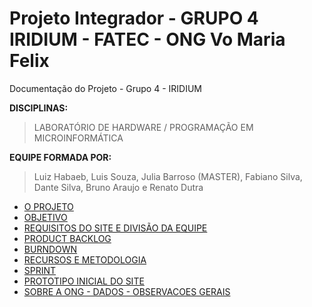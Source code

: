 # Projeto Integrador - GRUPO 4  IRIDIUM - FATEC - ONG Vo Maria Felix
Documentação do Projeto - Grupo 4 - IRIDIUM

**DISCIPLINAS:**
> LABORATÓRIO DE HARDWARE / PROGRAMAÇÃO EM MICROINFORMÁTICA

**EQUIPE FORMADA POR:**
> Luiz Habaeb, Luis Souza, Julia Barroso (MASTER), Fabiano Silva, Dante Silva, Bruno Araujo e Renato Dutra


- [O PROJETO](https://github.com/Iridium-FATEC/PI---V-Maria-Felix/files/6087335/O.PROJETO.docx)
- [OBJETIVO](https://github.com/Iridium-FATEC/PI---V-Maria-Felix/files/6087364/OBJETIVO.docx)
- [REQUISITOS DO SITE E DIVISÃO DA EQUIPE](https://github.com/Iridium-FATEC/PI-IRIDIUM/files/6087479/REQUISITOS.DO.SITE.E.DIVISAO.DA.EQUIPE.docx)
- [PRODUCT BACKLOG](https://github.com/Iridium-FATEC/PI-IRIDIUM/files/6087606/PRODUCT.BACKLOG.docx)
- [BURNDOWN](https://github.com/Iridium-FATEC/PI-IRIDIUM/files/6087748/Burndown.Iridium.xlsx)
- [RECURSOS E METODOLOGIA](https://github.com/Iridium-FATEC/PI-IRIDIUM/files/6087693/RECURSOS.E.METODOLOGIA.docx)
- [SPRINT](https://github.com/Iridium-FATEC/PI---V-Maria-Felix/files/6087243/sprint.docx)
- [PROTOTIPO INICIAL DO SITE](https://github.com/Iridium-FATEC/PI-IRIDIUM/files/6087770/SITE_CODIGOS.gz)
- [SOBRE A ONG - DADOS - OBSERVACOES GERAIS](https://github.com/Iridium-FATEC/PI-IRIDIUM/files/6087795/SOBRE.A.ONG.-.DADOS.-.OBSERVACOES.docx)



